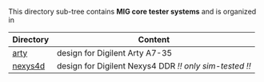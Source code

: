 This directory sub-tree contains **MIG core tester systems** 
and is organized in

| Directory | Content |
| --------- | ------- |
| [arty](arty)       | design for Digilent Arty A7-35 |
| [nexys4d](nexys4d) | design for Digilent Nexys4 DDR  _!! only sim-tested !!_ |

